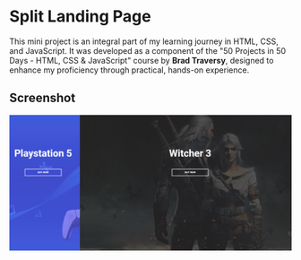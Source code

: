 # Split Landing Page

This mini project is an integral part of my learning journey in HTML, CSS, and JavaScript. It was developed as a component of the "50 Projects in 50 Days - HTML, CSS & JavaScript" course by **Brad Traversy**, designed to enhance my proficiency through practical, hands-on experience.

## Screenshot

![Split Landing Page](img/split_landing_page.png)



